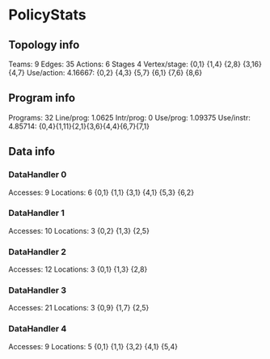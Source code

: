 # PolicyStats
## Topology info
Teams:		9
Edges:		35
Actions:	6
Stages		4
Vertex/stage:	{0,1} {1,4} {2,8} {3,16} {4,7} 
Use/action:	4.16667: {0,2} {4,3} {5,7} {6,1} {7,6} {8,6} 

## Program info
Programs:	32
Line/prog:	1.0625
Intr/prog:	0
Use/prog:	1.09375
Use/instr:	4.85714: {0,4}{1,11}{2,1}{3,6}{4,4}{6,7}{7,1}

## Data info

### DataHandler 0
Accesses:	9
Locations:	6
{0,1} {1,1} {3,1} {4,1} {5,3} {6,2} 

### DataHandler 1
Accesses:	10
Locations:	3
{0,2} {1,3} {2,5} 

### DataHandler 2
Accesses:	12
Locations:	3
{0,1} {1,3} {2,8} 

### DataHandler 3
Accesses:	21
Locations:	3
{0,9} {1,7} {2,5} 

### DataHandler 4
Accesses:	9
Locations:	5
{0,1} {1,1} {3,2} {4,1} {5,4} 